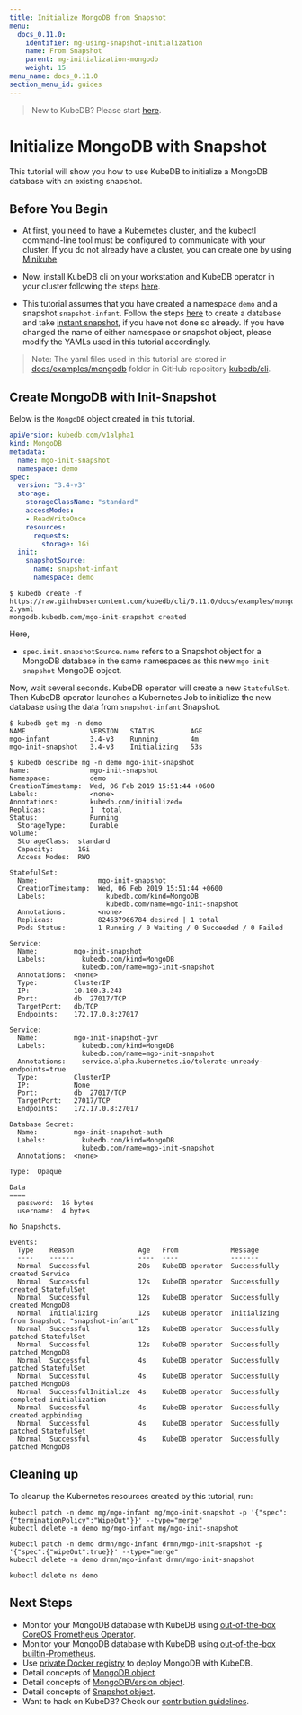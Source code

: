 ```yaml
---
title: Initialize MongoDB from Snapshot
menu:
  docs_0.11.0:
    identifier: mg-using-snapshot-initialization
    name: From Snapshot
    parent: mg-initialization-mongodb
    weight: 15
menu_name: docs_0.11.0
section_menu_id: guides
---
```

> New to KubeDB? Please start [here](/docs/concepts/README.md).

# Initialize MongoDB with Snapshot

This tutorial will show you how to use KubeDB to initialize a MongoDB database with an existing snapshot.

## Before You Begin

- At first, you need to have a Kubernetes cluster, and the kubectl command-line tool must be configured to communicate with your cluster. If you do not already have a cluster, you can create one by using [Minikube](https://github.com/kubernetes/minikube).

- Now, install KubeDB cli on your workstation and KubeDB operator in your cluster following the steps [here](/docs/setup/install.md).

- This tutorial assumes that you have created a namespace `demo` and a snapshot `snapshot-infant`. Follow the steps [here](/docs/guides/mongodb/snapshot/backup-and-restore.md) to create a database and take [instant snapshot](/docs/guides/mongodb/snapshot/backup-and-restore.md#instant-backups), if you have not done so already. If you have changed the name of either namespace or snapshot object, please modify the YAMLs used in this tutorial accordingly.

> Note: The yaml files used in this tutorial are stored in [docs/examples/mongodb](https://github.com/kubedb/cli/tree/master/docs/examples/mongodb) folder in GitHub repository [kubedb/cli](https://github.com/kubedb/cli).

## Create MongoDB with Init-Snapshot

Below is the `MongoDB` object created in this tutorial.

```yaml
apiVersion: kubedb.com/v1alpha1
kind: MongoDB
metadata:
  name: mgo-init-snapshot
  namespace: demo
spec:
  version: "3.4-v3"
  storage:
    storageClassName: "standard"
    accessModes:
    - ReadWriteOnce
    resources:
      requests:
        storage: 1Gi
  init:
    snapshotSource:
      name: snapshot-infant
      namespace: demo
```

```console
$ kubedb create -f https://raw.githubusercontent.com/kubedb/cli/0.11.0/docs/examples/mongodb/Initialization/demo-2.yaml
mongodb.kubedb.com/mgo-init-snapshot created
```

Here,

- `spec.init.snapshotSource.name` refers to a Snapshot object for a MongoDB database in the same namespaces as this new `mgo-init-snapshot` MongoDB object.

Now, wait several seconds. KubeDB operator will create a new `StatefulSet`. Then KubeDB operator launches a Kubernetes Job to initialize the new database using the data from `snapshot-infant` Snapshot.

```console
$ kubedb get mg -n demo
NAME                VERSION   STATUS         AGE
mgo-infant          3.4-v3    Running        4m
mgo-init-snapshot   3.4-v3    Initializing   53s

$ kubedb describe mg -n demo mgo-init-snapshot
Name:               mgo-init-snapshot
Namespace:          demo
CreationTimestamp:  Wed, 06 Feb 2019 15:51:44 +0600
Labels:             <none>
Annotations:        kubedb.com/initialized=
Replicas:           1  total
Status:             Running
  StorageType:      Durable
Volume:
  StorageClass:  standard
  Capacity:      1Gi
  Access Modes:  RWO

StatefulSet:
  Name:               mgo-init-snapshot
  CreationTimestamp:  Wed, 06 Feb 2019 15:51:44 +0600
  Labels:               kubedb.com/kind=MongoDB
                        kubedb.com/name=mgo-init-snapshot
  Annotations:        <none>
  Replicas:           824637966784 desired | 1 total
  Pods Status:        1 Running / 0 Waiting / 0 Succeeded / 0 Failed

Service:
  Name:         mgo-init-snapshot
  Labels:         kubedb.com/kind=MongoDB
                  kubedb.com/name=mgo-init-snapshot
  Annotations:  <none>
  Type:         ClusterIP
  IP:           10.100.3.243
  Port:         db  27017/TCP
  TargetPort:   db/TCP
  Endpoints:    172.17.0.8:27017

Service:
  Name:         mgo-init-snapshot-gvr
  Labels:         kubedb.com/kind=MongoDB
                  kubedb.com/name=mgo-init-snapshot
  Annotations:    service.alpha.kubernetes.io/tolerate-unready-endpoints=true
  Type:         ClusterIP
  IP:           None
  Port:         db  27017/TCP
  TargetPort:   27017/TCP
  Endpoints:    172.17.0.8:27017

Database Secret:
  Name:         mgo-init-snapshot-auth
  Labels:         kubedb.com/kind=MongoDB
                  kubedb.com/name=mgo-init-snapshot
  Annotations:  <none>
  
Type:  Opaque
  
Data
====
  password:  16 bytes
  username:  4 bytes

No Snapshots.

Events:
  Type    Reason                Age   From             Message
  ----    ------                ----  ----             -------
  Normal  Successful            20s   KubeDB operator  Successfully created Service
  Normal  Successful            12s   KubeDB operator  Successfully created StatefulSet
  Normal  Successful            12s   KubeDB operator  Successfully created MongoDB
  Normal  Initializing          12s   KubeDB operator  Initializing from Snapshot: "snapshot-infant"
  Normal  Successful            12s   KubeDB operator  Successfully patched StatefulSet
  Normal  Successful            12s   KubeDB operator  Successfully patched MongoDB
  Normal  Successful            4s    KubeDB operator  Successfully patched StatefulSet
  Normal  Successful            4s    KubeDB operator  Successfully patched MongoDB
  Normal  SuccessfulInitialize  4s    KubeDB operator  Successfully completed initialization
  Normal  Successful            4s    KubeDB operator  Successfully created appbinding
  Normal  Successful            4s    KubeDB operator  Successfully patched StatefulSet
  Normal  Successful            4s    KubeDB operator  Successfully patched MongoDB
```

## Cleaning up

To cleanup the Kubernetes resources created by this tutorial, run:

```console
kubectl patch -n demo mg/mgo-infant mg/mgo-init-snapshot -p '{"spec":{"terminationPolicy":"WipeOut"}}' --type="merge"
kubectl delete -n demo mg/mgo-infant mg/mgo-init-snapshot

kubectl patch -n demo drmn/mgo-infant drmn/mgo-init-snapshot -p '{"spec":{"wipeOut":true}}' --type="merge"
kubectl delete -n demo drmn/mgo-infant drmn/mgo-init-snapshot

kubectl delete ns demo
```

## Next Steps

- Monitor your MongoDB database with KubeDB using [out-of-the-box CoreOS Prometheus Operator](/docs/guides/mongodb/monitoring/using-coreos-prometheus-operator.md).
- Monitor your MongoDB database with KubeDB using [out-of-the-box builtin-Prometheus](/docs/guides/mongodb/monitoring/using-builtin-prometheus.md).
- Use [private Docker registry](/docs/guides/mongodb/private-registry/using-private-registry.md) to deploy MongoDB with KubeDB.
- Detail concepts of [MongoDB object](/docs/concepts/databases/mongodb.md).
- Detail concepts of [MongoDBVersion object](/docs/concepts/catalog/mongodb.md).
- Detail concepts of [Snapshot object](/docs/concepts/snapshot.md).
- Want to hack on KubeDB? Check our [contribution guidelines](/docs/CONTRIBUTING.md).
